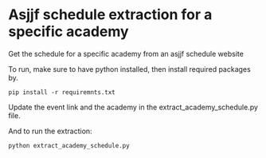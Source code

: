 # Asjjf schedule extraction for a specific academy
Get the schedule for a specific academy from an asjjf schedule website

To run, make sure to have python installed, then install required packages by.
```
pip install -r requiremnts.txt
```

Update the event link and the academy in the extract_academy_schedule.py file.

And to run the extraction:
```
python extract_academy_schedule.py
```

